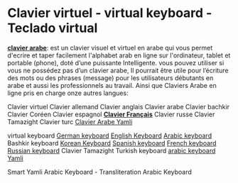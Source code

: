 # Clavier virtuel - virtual keyboard - Teclado virtual

[**clavier arabe**](https://www.clavier-arabe.co): est un clavier visuel et virtuel en arabe qui vous permet d'ecrire et taper facilement l'alphabet arab en ligne sur l'ordinateur, tablet et portable (phone), doté d’une puissante Intelligente. vous pouvez utiliser si vous ne possédez pas d’un clavier arabe, Il pourrait être utile pour l’écriture des mots ou des phrases (message) pour les utilisateurs débutants en arabe et aussi les professionnels au travail. Ainsi que Claviers Arabe en ligne pris en charge onze autres langues:

Clavier virtuel
Clavier allemand
Clavier anglais
Clavier arabe
Clavier bachkir
Clavier Coréen
Clavier espagnol
[**Clavier Français**](https://www.clavier-arabe.co/p/clavier-francais.html)
Clavier russe
Clavier Tamazight
Clavier turc
[Clavier Arabe Yamli](https://www.clavier-arabe.co/p/yamli.html)


virtual keyboard
[German keyboard](https://www.clavier-arabe.co/p/german-keyboard.html)
[English Keyboard](https://www.clavier-arabe.co/p/english-keyboard.html)
[Arabic keyboard](https://www.clavier-arabe.co/p/arabic-keyboard.html)
Bashkir keyboard
[Korean Keyboard](https://www.clavier-arabe.co/p/korean-keyboard.html)
[Spanish keyboard](https://www.clavier-arabe.co/p/spanish-keyboard.html)
[French keyboard](https://www.clavier-arabe.co/p/french-keyboard.html)
[Russian keyboard](https://www.clavier-arabe.co/p/russian-keyboard.html)
Clavier Tamazight
Turkish keyboard
[arabic keyboard Yamli](https://www.clavier-arabe.co/p/arabic-keyboard-yamli.html)


Smart Yamli Arabic Keyboard - Transliteration Arabic Keyboard
